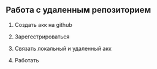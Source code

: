 ## Работа с удаленным репозиторием

1. Создать акк на github

2. Зарегестрироваться

3. Связать локальный и удаленный акк

4. Работать
